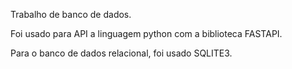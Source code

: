 Trabalho de banco de dados.

Foi usado para API a linguagem python com a biblioteca FASTAPI.

Para o banco de dados relacional, foi usado SQLITE3.   
